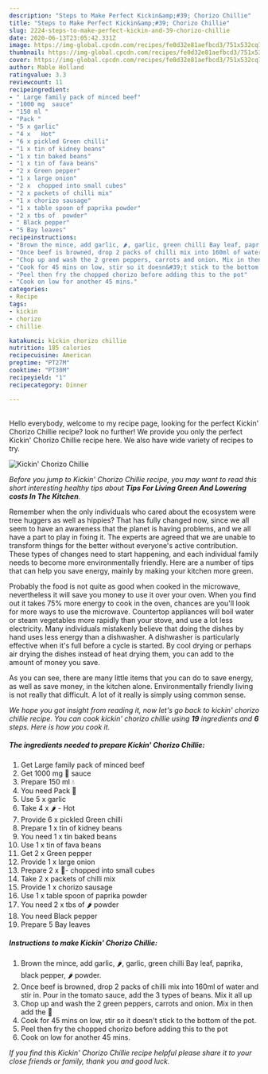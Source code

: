 ```yaml
---
description: "Steps to Make Perfect Kickin&amp;#39; Chorizo Chillie"
title: "Steps to Make Perfect Kickin&amp;#39; Chorizo Chillie"
slug: 2224-steps-to-make-perfect-kickin-and-39-chorizo-chillie
date: 2020-06-13T23:05:42.331Z
image: https://img-global.cpcdn.com/recipes/fe0d32e81aefbcd3/751x532cq70/kickin-chorizo-chillie-recipe-main-photo.jpg
thumbnail: https://img-global.cpcdn.com/recipes/fe0d32e81aefbcd3/751x532cq70/kickin-chorizo-chillie-recipe-main-photo.jpg
cover: https://img-global.cpcdn.com/recipes/fe0d32e81aefbcd3/751x532cq70/kickin-chorizo-chillie-recipe-main-photo.jpg
author: Mable Holland
ratingvalue: 3.3
reviewcount: 11
recipeingredient:
- " Large family pack of minced beef"
- "1000 mg  sauce"
- "150 ml "
- "Pack "
- "5 x garlic"
- "4 x   Hot"
- "6 x pickled Green chilli"
- "1 x tin of kidney beans"
- "1 x tin baked beans"
- "1 x tin of fava beans"
- "2 x Green pepper"
- "1 x large onion"
- "2 x  chopped into small cubes"
- "2 x packets of chilli mix"
- "1 x chorizo sausage"
- "1 x table spoon of paprika powder"
- "2 x tbs of  powder"
- " Black pepper"
- "5 Bay leaves"
recipeinstructions:
- "Brown the mince, add garlic, 🌶, garlic, green chilli Bay leaf, paprika, black pepper, 🌶 powder."
- "Once beef is browned, drop 2 packs of chilli mix into 160ml of water and stir in. Pour in the tomato sauce, add the 3 types of beans. Mix it all up"
- "Chop up and wash the 2 green peppers, carrots and onion. Mix in then add the 🍄"
- "Cook for 45 mins on low, stir so it doesn&#39;t stick to the bottom of the pot."
- "Peel then fry the chopped chorizo before adding this to the pot"
- "Cook on low for another 45 mins."
categories:
- Recipe
tags:
- kickin
- chorizo
- chillie

katakunci: kickin chorizo chillie 
nutrition: 185 calories
recipecuisine: American
preptime: "PT27M"
cooktime: "PT30M"
recipeyield: "1"
recipecategory: Dinner

---
```

<br>
Hello everybody, welcome to my recipe page, looking for the perfect Kickin&#39; Chorizo Chillie recipe? look no further! We provide you only the perfect Kickin&#39; Chorizo Chillie recipe here. We also have wide variety of recipes to try.
<br>


![Kickin&#39; Chorizo Chillie](https://img-global.cpcdn.com/recipes/fe0d32e81aefbcd3/751x532cq70/kickin-chorizo-chillie-recipe-main-photo.jpg)

<i>Before you jump to Kickin&#39; Chorizo Chillie recipe, you may want to read this short interesting healthy tips about 
<strong>Tips For Living Green And Lowering costs In The Kitchen</strong>.</i>
</br>

Remember when the only individuals who cared about the ecosystem were tree huggers as well as hippies? That has fully changed now, since we all seem to have an awareness that the planet is having problems, and we all have a part to play in fixing it. The experts are agreed that we are unable to transform things for the better without everyone's active contribution. These types of changes need to start happening, and each individual family needs to become more environmentally friendly. Here are a number of tips that can help you save energy, mainly by making your kitchen more green.

Probably the food is not quite as good when cooked in the microwave, nevertheless it will save you money to use it over your oven. When you find out it takes 75% more energy to cook in the oven, chances are you'll look for more ways to use the microwave. Countertop appliances will boil water or steam vegetables more rapidly than your stove, and use a lot less electricity. Many individuals mistakenly believe that doing the dishes by hand uses less energy than a dishwasher. A dishwasher is particularly effective when it's full before a cycle is started. By cool drying or perhaps air drying the dishes instead of heat drying them, you can add to the amount of money you save.

As you can see, there are many little items that you can do to save energy, as well as save money, in the kitchen alone. Environmentally friendly living is not really that difficult. A lot of it really is simply using common sense.


<i>We hope you got insight from reading it, now let's go back to kickin&#39; chorizo chillie recipe. You can cook kickin&#39; chorizo chillie using <strong>19</strong> ingredients and <strong>6</strong> steps. Here is how you cook it.
</i>

##### The ingredients needed to prepare Kickin&#39; Chorizo Chillie:

1. Get  Large family pack of minced beef
1. Get 1000 mg 🍅 sauce
1. Prepare 150 ml 💧
1. You need Pack 🍄
1. Use 5 x garlic
1. Take 4 x 🌶 - Hot
1. Provide 6 x pickled Green chilli
1. Prepare 1 x tin of kidney beans
1. You need 1 x tin baked beans
1. Use 1 x tin of fava beans
1. Get 2 x Green pepper
1. Provide 1 x large onion
1. Prepare 2 x 🥕- chopped into small cubes
1. Take 2 x packets of chilli mix
1. Provide 1 x chorizo sausage
1. Use 1 x table spoon of paprika powder
1. You need 2 x tbs of 🌶 powder
1. You need  Black pepper
1. Prepare 5 Bay leaves


##### Instructions to make Kickin&#39; Chorizo Chillie:

1. Brown the mince, add garlic, 🌶, garlic, green chilli Bay leaf, paprika, black pepper, 🌶 powder.
1. Once beef is browned, drop 2 packs of chilli mix into 160ml of water and stir in. Pour in the tomato sauce, add the 3 types of beans. Mix it all up
1. Chop up and wash the 2 green peppers, carrots and onion. Mix in then add the 🍄
1. Cook for 45 mins on low, stir so it doesn&#39;t stick to the bottom of the pot.
1. Peel then fry the chopped chorizo before adding this to the pot
1. Cook on low for another 45 mins.


<i>If you find this Kickin&#39; Chorizo Chillie recipe helpful please share it to your close friends or family, thank you and good luck.</i>
